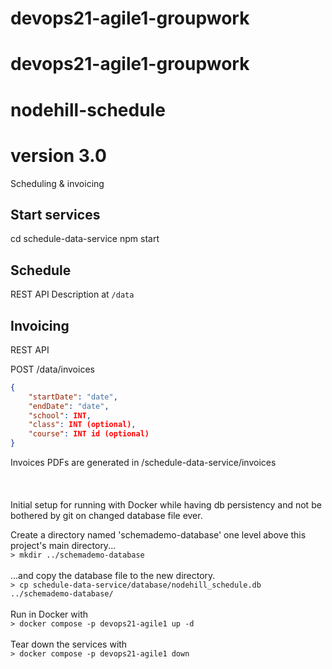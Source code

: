 # devops21-agile1-groupwork
# devops21-agile1-groupwork

# nodehill-schedule
# version 3.0
Scheduling & invoicing
## Start services
cd schedule-data-service
npm start 

## Schedule
REST API Description at `/data`


## Invoicing
REST API 

POST /data/invoices

```json
{
    "startDate": "date",
    "endDate": "date",
    "school": INT,
    "class": INT (optional),
    "course": INT id (optional)
}
```

Invoices PDFs are generated in /schedule-data-service/invoices</br>
</br>
</br>
</br>
Initial setup for running with Docker while having db persistency and not be bothered by git on changed database file ever.

Create a directory named 'schemademo-database' one level above this project's main directory...<br>
`> mkdir ../schemademo-database`</br>
</br>
...and copy the database file to the new directory.</br>
`> cp schedule-data-service/database/nodehill_schedule.db ../schemademo-database/`</br>
</br>
Run in Docker with</br>
`> docker compose -p devops21-agile1 up -d`</br>
</br>
Tear down the services with</br>
`> docker compose -p devops21-agile1 down`</br>
